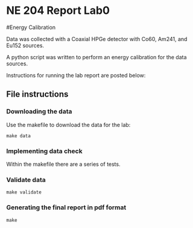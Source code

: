 # NE 204 Report Lab0

#Energy Calibration

Data was collected with a Coaxial HPGe detector with Co60,
Am241, and Eu152 sources.

A python script was written to perform an energy calibration for the data
sources.

Instructions for running the lab report are posted below:

## File instructions

### Downloading the data

Use the makefile to download the data for the lab:

```
make data

```
### Implementing data check
Within the makefile there are a series of tests.

### Validate data

```
make validate
```

### Generating the final report in pdf format

```
make
```
